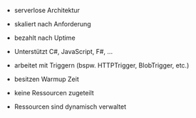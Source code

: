 - serverlose Architektur
- skaliert nach Anforderung
- bezahlt nach Uptime 
- Unterstützt C#, JavaScript, F#, ...


- arbeitet mit Triggern (bspw. HTTPTrigger, BlobTrigger, etc.)
- besitzen Warmup Zeit
- keine Ressourcen zugeteilt
- Ressourcen sind dynamisch verwaltet